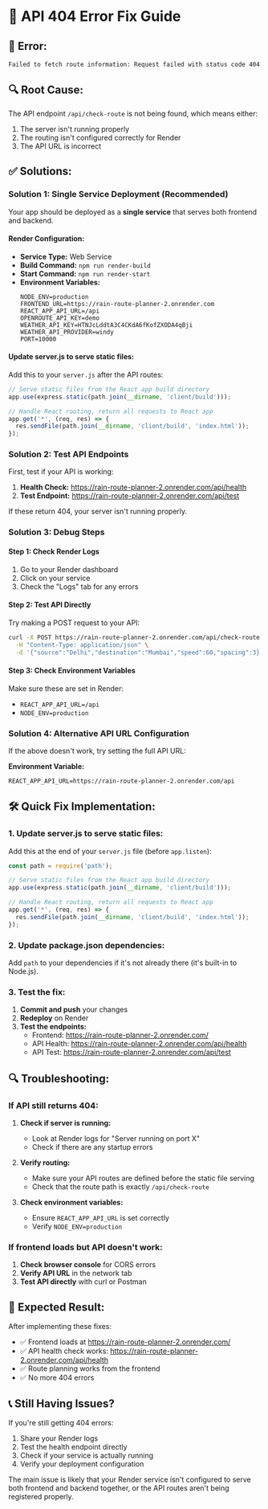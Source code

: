 # 🔧 API 404 Error Fix Guide

## 🚨 **Error:**
```
Failed to fetch route information: Request failed with status code 404
```

## 🔍 **Root Cause:**
The API endpoint `/api/check-route` is not being found, which means either:
1. The server isn't running properly
2. The routing isn't configured correctly for Render
3. The API URL is incorrect

## ✅ **Solutions:**

### **Solution 1: Single Service Deployment (Recommended)**

Your app should be deployed as a **single service** that serves both frontend and backend.

#### **Render Configuration:**
- **Service Type:** Web Service
- **Build Command:** `npm run render-build`
- **Start Command:** `npm run render-start`
- **Environment Variables:**
  ```
  NODE_ENV=production
  FRONTEND_URL=https://rain-route-planner-2.onrender.com
  REACT_APP_API_URL=/api
  OPENROUTE_API_KEY=demo
  WEATHER_API_KEY=HTNJcLddtA3C4CKdA6fKofZXODA4qBji
  WEATHER_API_PROVIDER=windy
  PORT=10000
  ```

#### **Update server.js to serve static files:**
Add this to your `server.js` after the API routes:

```javascript
// Serve static files from the React app build directory
app.use(express.static(path.join(__dirname, 'client/build')));

// Handle React routing, return all requests to React app
app.get('*', (req, res) => {
  res.sendFile(path.join(__dirname, 'client/build', 'index.html'));
});
```

### **Solution 2: Test API Endpoints**

First, test if your API is working:

1. **Health Check:** https://rain-route-planner-2.onrender.com/api/health
2. **Test Endpoint:** https://rain-route-planner-2.onrender.com/api/test

If these return 404, your server isn't running properly.

### **Solution 3: Debug Steps**

#### **Step 1: Check Render Logs**
1. Go to your Render dashboard
2. Click on your service
3. Check the "Logs" tab for any errors

#### **Step 2: Test API Directly**
Try making a POST request to your API:
```bash
curl -X POST https://rain-route-planner-2.onrender.com/api/check-route \
  -H "Content-Type: application/json" \
  -d '{"source":"Delhi","destination":"Mumbai","speed":60,"spacing":3}'
```

#### **Step 3: Check Environment Variables**
Make sure these are set in Render:
- `REACT_APP_API_URL=/api`
- `NODE_ENV=production`

### **Solution 4: Alternative API URL Configuration**

If the above doesn't work, try setting the full API URL:

**Environment Variable:**
```
REACT_APP_API_URL=https://rain-route-planner-2.onrender.com/api
```

## 🛠️ **Quick Fix Implementation:**

### **1. Update server.js to serve static files:**

Add this at the end of your `server.js` file (before `app.listen`):

```javascript
const path = require('path');

// Serve static files from the React app build directory
app.use(express.static(path.join(__dirname, 'client/build')));

// Handle React routing, return all requests to React app
app.get('*', (req, res) => {
  res.sendFile(path.join(__dirname, 'client/build', 'index.html'));
});
```

### **2. Update package.json dependencies:**

Add `path` to your dependencies if it's not already there (it's built-in to Node.js).

### **3. Test the fix:**

1. **Commit and push** your changes
2. **Redeploy** on Render
3. **Test the endpoints:**
   - Frontend: https://rain-route-planner-2.onrender.com/
   - API Health: https://rain-route-planner-2.onrender.com/api/health
   - API Test: https://rain-route-planner-2.onrender.com/api/test

## 🔍 **Troubleshooting:**

### **If API still returns 404:**

1. **Check if server is running:**
   - Look at Render logs for "Server running on port X"
   - Check if there are any startup errors

2. **Verify routing:**
   - Make sure your API routes are defined before the static file serving
   - Check that the route path is exactly `/api/check-route`

3. **Check environment variables:**
   - Ensure `REACT_APP_API_URL` is set correctly
   - Verify `NODE_ENV=production`

### **If frontend loads but API doesn't work:**

1. **Check browser console** for CORS errors
2. **Verify API URL** in the network tab
3. **Test API directly** with curl or Postman

## 🎯 **Expected Result:**

After implementing these fixes:
- ✅ Frontend loads at https://rain-route-planner-2.onrender.com/
- ✅ API health check works: https://rain-route-planner-2.onrender.com/api/health
- ✅ Route planning works from the frontend
- ✅ No more 404 errors

## 📞 **Still Having Issues?**

If you're still getting 404 errors:
1. Share your Render logs
2. Test the health endpoint directly
3. Check if your service is actually running
4. Verify your deployment configuration

The main issue is likely that your Render service isn't configured to serve both frontend and backend together, or the API routes aren't being registered properly.
